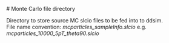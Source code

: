 
# Monte Carlo file directory

Directory to store source MC slcio files to be fed into to ddsim.\
File name convention: *mcparticles_sampleInfo.slcio* e.g. *mcparticles_10000_5pT_theta90.slcio*